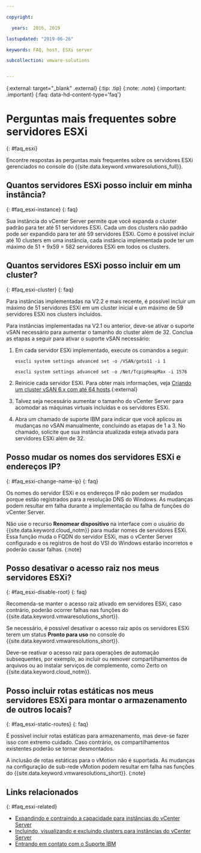```yaml
---

copyright:

  years:  2016, 2019

lastupdated: "2019-06-26"

keywords: FAQ, host, ESXi server

subcollection: vmware-solutions


---
```


{:external: target="_blank" .external}
{:tip: .tip}
{:note: .note}
{:important: .important}
{:faq: data-hd-content-type='faq'}

# Perguntas mais frequentes sobre servidores ESXi
{: #faq_esxi}

Encontre respostas às perguntas mais frequentes sobre os servidores ESXi gerenciados no console do {{site.data.keyword.vmwaresolutions_full}}.

## Quantos servidores ESXi posso incluir em minha instância?
{: #faq_esxi-instance}
{: faq}

Sua instância do vCenter Server permite que você expanda o cluster padrão para ter até 51 servidores ESXi. Cada um dos clusters não padrão pode ser expandido para ter até 59 servidores ESXi. Como é possível incluir até 10 clusters em uma instância, cada instância implementada pode ter um máximo de 51 + 9x59 = 582 servidores ESXi em todos os clusters.

## Quantos servidores ESXi posso incluir em um cluster?
{: #faq_esxi-cluster}
{: faq}

Para instâncias implementadas na V2.2 e mais recente, é possível incluir um máximo de 51 servidores ESXi em um cluster inicial e um máximo de 59 servidores ESXi nos clusters incluídos.

Para instâncias implementadas na V2.1 ou anterior, deve-se ativar o suporte vSAN necessário para aumentar o tamanho do cluster além de 32. Conclua as etapas a seguir para ativar o suporte vSAN necessário:

1. Em cada servidor ESXi implementado, execute os comandos a seguir:

   `esxcli system settings advanced set -o /VSAN/goto11 -i 1`

   `esxcli system settings advanced set -o /Net/TcpipHeapMax -i 1576`

2. Reinicie cada servidor ESXi. Para obter mais informações, veja [Criando um cluster vSAN 6.x com até 64 hosts](https://kb.vmware.com/s/article/2110081).{:external}
3. Talvez seja necessário aumentar o tamanho do vCenter Server para acomodar as máquinas virtuais incluídas e os servidores ESXi.
4. Abra um chamado de suporte IBM para indicar que você aplicou as mudanças no vSAN manualmente, concluindo as etapas de 1 a 3. No chamado, solicite que sua instância atualizada esteja ativada para servidores ESXi além de 32.

## Posso mudar os nomes dos servidores ESXi e endereços IP?
{: #faq_esxi-change-name-ip}
{: faq}

Os nomes do servidor ESXi e os endereços IP não podem ser mudados porque estão registrados para a resolução DNS do Windows. As mudanças podem resultar em falha durante a implementação ou falha de funções do vCenter Server.

Não use o recurso **Renomear dispositivo** na interface com o usuário do {{site.data.keyword.cloud_notm}} para mudar nomes de servidores ESXi. Essa função muda o FQDN do servidor ESXi, mas o vCenter Server configurado e os registros de host do VSI do Windows estarão incorretos e poderão causar falhas.
{:note}

## Posso desativar o acesso raiz nos meus servidores ESXi?
{: #faq_esxi-disable-root}
{: faq}

Recomenda-se manter o acesso raiz ativado em servidores ESXi, caso contrário, poderão ocorrer falhas nas funções do {{site.data.keyword.vmwaresolutions_short}}.

Se necessário, é possível desativar o acesso raiz após os servidores ESXi terem um status **Pronto para uso** no console do {{site.data.keyword.vmwaresolutions_short}}.

Deve-se reativar o acesso raiz para operações de automação subsequentes, por exemplo, ao incluir ou remover compartilhamentos de arquivos ou ao instalar serviços de complemento, como Zerto on {{site.data.keyword.cloud_notm}}.

## Posso incluir rotas estáticas nos meus servidores ESXi para montar o armazenamento de outros locais?
{: #faq_esxi-static-routes}
{: faq}

É possível incluir rotas estáticas para armazenamento, mas deve-se fazer isso com extremo cuidado. Caso contrário, os compartilhamentos existentes poderão se tornar desmontados.

A inclusão de rotas estáticas para o vMotion não é suportada. As mudanças na configuração de sub-rede vMotion podem resultar em falha nas funções do {{site.data.keyword.vmwaresolutions_short}}.
{:note}

## Links relacionados
{: #faq_esxi-related}

* [Expandindo e contraindo a capacidade para instâncias do vCenter Server](/docs/services/vmwaresolutions/vcenter?topic=vmware-solutions-vc_addingremovingservers)
* [Incluindo, visualizando e excluindo clusters para instâncias do vCenter Server](/docs/services/vmwaresolutions?topic=vmware-solutions-vc_hybrid_addingviewingclusters#vc_hybrid_addingviewingclusters)
* [Entrando em contato com o Suporte IBM](/docs/services/vmwaresolutions/vmonic?topic=vmware-solutions-trbl_support)
